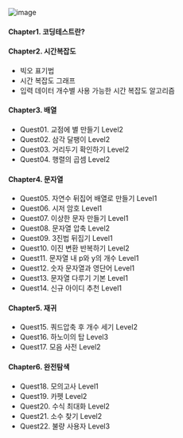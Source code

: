 ![image](https://user-images.githubusercontent.com/24665763/229159111-5422edfb-8b11-427a-9ed6-e1d33c37b826.png)
#### Chapter1. 코딩테스트란?
#### Chapter2. 시간복잡도
- 빅오 표기법
- 시간 복잡도 그래프
- 입력 데이터 개수별 사용 가능한 시간 복잡도 알고리즘

#### Chapter3. 배열
- Quest01. 교점에 별 만들기 Level2
- Quest02. 삼각 달팽이 Level2
- Quest03. 거리두기 확인하기 Level2
- Quest04. 행렬의 곱셈 Level2

#### Chapter4. 문자열
- Quest05. 자연수 뒤집어 배열로 만들기 Level1
- Quest06. 시저 암호 Level1
- Quest07. 이상한 문자 만들기 Level1
- Quest08. 문자열 압축 Level2
- Quest09. 3진법 뒤집기 Level1
- Quest10. 이진 변환 반복하기 Level2
- Quest11. 문자열 내 p와 y의 개수 Level1
- Quest12. 숫자 문자열과 영단어 Level1
- Quest13. 문자열 다루기 기본 Level1
- Quest14. 신규 아이디 추천 Level1

#### Chapter5. 재귀
- Quest15. 쿼드압축 후 개수 세기 Level2
- Quest16. 하노이의 탑 Level3
- Quest17. 모음 사전 Level2

#### Chapter6. 완전탐색
- Quest18. 모의고사 Level1
- Quest19. 카펫 Level2
- Quest20. 수식 최대화 Level2
- Quest21. 소수 찾기 Level2
- Quest22. 불량 사용자 Level3
